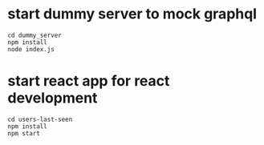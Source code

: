 # start dummy server to mock graphql
```
cd dummy_server
npm install
node index.js
```

# start react app for react development
```
cd users-last-seen
npm install
npm start
```